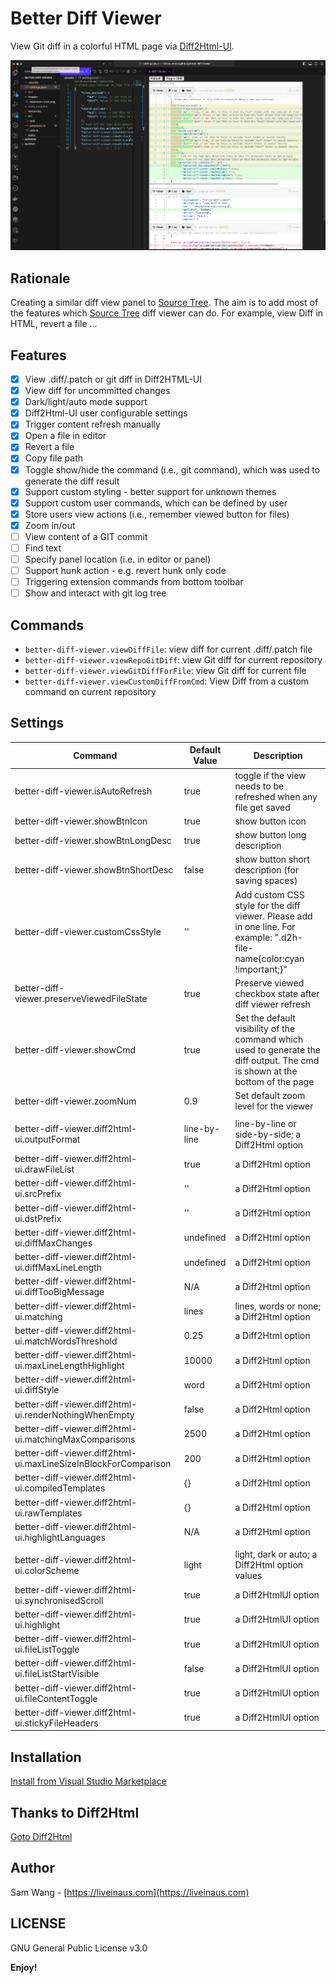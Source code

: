 # Better Diff Viewer

View Git diff in a colorful HTML page via [Diff2Html-UI](https://github.com/rtfpessoa/diff2html).

![Better Diff Viewer screenshot](images/screenshot-0.0.1.png)

## Rationale

Creating a similar diff view panel to [Source Tree](https://www.sourcetreeapp.com).
The aim is to add most of the features which [Source Tree](https://www.sourcetreeapp.com) diff viewer can do.
For example, view Diff in HTML, revert a file ...

## Features

- [x] View .diff/.patch or git diff in Diff2HTML-UI
- [x] View diff for uncommitted changes
- [x] Dark/light/auto mode support
- [x] Diff2Html-UI user configurable settings
- [x] Trigger content refresh manually
- [x] Open a file in editor
- [x] Revert a file
- [x] Copy file path
- [x] Toggle show/hide the command (i.e., git command), which was used to generate the diff result
- [x] Support custom styling - better support for unknown themes
- [x] Support custom user commands, which can be defined by user
- [x] Store users view actions (i.e., remember viewed button for files)
- [x] Zoom in/out
- [ ] View content of a GIT commit
- [ ] Find text
- [ ] Specify panel location (i.e. in editor or panel)
- [ ] Support hunk action - e.g. revert hunk only code
- [ ] Triggering extension commands from bottom toolbar
- [ ] Show and interact with git log tree

## Commands

- `better-diff-viewer.viewDiffFile`: view diff for current .diff/.patch file
- `better-diff-viewer.viewRepoGitDiff`: view Git diff for current repository
- `better-diff-viewer.viewGitDiffForFile`: view Git diff for current file
- `better-diff-viewer.viewCustomDiffFromCmd`: View Diff from a custom command on current repository

## Settings

| Command                                                         | Default Value | Description                                                                                                                  |
| --------------------------------------------------------------- | ------------- | ---------------------------------------------------------------------------------------------------------------------------- |
| better-diff-viewer.isAutoRefresh                                | true          | toggle if the view needs to be refreshed when any file get saved                                                             |
| better-diff-viewer.showBtnIcon                                  | true          | show button icon                                                                                                             |
| better-diff-viewer.showBtnLongDesc                              | true          | show button long description                                                                                                 |
| better-diff-viewer.showBtnShortDesc                             | false         | show button short description (for saving spaces)                                                                            |
| better-diff-viewer.customCssStyle                               | ''            | Add custom CSS style for the diff viewer. Please add in one line. For example: ".d2h-file-name{color:cyan !important;}"      |
| better-diff-viewer.preserveViewedFileState                      | true          | Preserve viewed checkbox state after diff viewer refresh                                                                     |
| better-diff-viewer.showCmd                                      | true          | Set the default visibility of the command which used to generate the diff output. The cmd is shown at the bottom of the page |
| better-diff-viewer.zoomNum                                      | 0.9           | Set default zoom level for the viewer                                                                                        |
|                                                                 |               |                                                                                                                              |
| better-diff-viewer.diff2html-ui.outputFormat                    | line-by-line  | line-by-line or side-by-side; a Diff2Html option                                                                             |
| better-diff-viewer.diff2html-ui.drawFileList                    | true          | a Diff2Html option                                                                                                           |
| better-diff-viewer.diff2html-ui.srcPrefix                       | ''            | a Diff2Html option                                                                                                           |
| better-diff-viewer.diff2html-ui.dstPrefix                       | ''            | a Diff2Html option                                                                                                           |
| better-diff-viewer.diff2html-ui.diffMaxChanges                  | undefined     | a Diff2Html option                                                                                                           |
| better-diff-viewer.diff2html-ui.diffMaxLineLength               | undefined     | a Diff2Html option                                                                                                           |
| better-diff-viewer.diff2html-ui.diffTooBigMessage               | N/A           | a Diff2Html option                                                                                                           |
| better-diff-viewer.diff2html-ui.matching                        | lines         | lines, words or none; a Diff2Html option                                                                                     |
| better-diff-viewer.diff2html-ui.matchWordsThreshold             | 0.25          | a Diff2Html option                                                                                                           |
| better-diff-viewer.diff2html-ui.maxLineLengthHighlight          | 10000         | a Diff2Html option                                                                                                           |
| better-diff-viewer.diff2html-ui.diffStyle                       | word          | a Diff2Html option                                                                                                           |
| better-diff-viewer.diff2html-ui.renderNothingWhenEmpty          | false         | a Diff2Html option                                                                                                           |
| better-diff-viewer.diff2html-ui.matchingMaxComparisons          | 2500          | a Diff2Html option                                                                                                           |
| better-diff-viewer.diff2html-ui.maxLineSizeInBlockForComparison | 200           | a Diff2Html option                                                                                                           |
| better-diff-viewer.diff2html-ui.compiledTemplates               | {}            | a Diff2Html option                                                                                                           |
| better-diff-viewer.diff2html-ui.rawTemplates                    | {}            | a Diff2Html option                                                                                                           |
| better-diff-viewer.diff2html-ui.highlightLanguages              | N/A           | a Diff2Html option                                                                                                           |
|                                                                 |               |                                                                                                                              |
| better-diff-viewer.diff2html-ui.colorScheme                     | light         | light, dark or auto; a Diff2Html option values                                                                               |
| better-diff-viewer.diff2html-ui.synchronisedScroll              | true          | a Diff2HtmlUI option                                                                                                         |
| better-diff-viewer.diff2html-ui.highlight                       | true          | a Diff2HtmlUI option                                                                                                         |
| better-diff-viewer.diff2html-ui.fileListToggle                  | true          | a Diff2HtmlUI option                                                                                                         |
| better-diff-viewer.diff2html-ui.fileListStartVisible            | false         | a Diff2HtmlUI option                                                                                                         |
| better-diff-viewer.diff2html-ui.fileContentToggle               | true          | a Diff2HtmlUI option                                                                                                         |
| better-diff-viewer.diff2html-ui.stickyFileHeaders               | true          | a Diff2HtmlUI option                                                                                                         |

## Installation

[Install from Visual Studio Marketplace](https://marketplace.visualstudio.com/items?itemName=SamWang.better-diff-viewer)

## Thanks to Diff2Html

[Goto Diff2Html](https://github.com/rtfpessoa/diff2html)

## Author

Sam Wang - [https://liveinaus.com](https://liveinaus.com)

## LICENSE

GNU General Public License v3.0

**Enjoy!**
